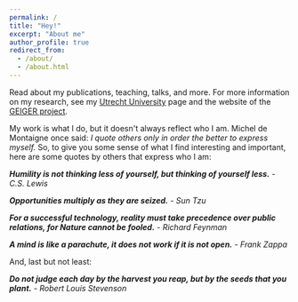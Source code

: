 ```yaml
---
permalink: /
title: "Hey!"
excerpt: "About me"
author_profile: true
redirect_from: 
  - /about/
  - /about.html
---
```


Read about my publications, teaching, talks, and more. For more information on my research, see my [Utrecht University](https://www.uu.nl/medewerkers/MANHaastrecht) page and the website of the [GEIGER project](https://project.cyber-geiger.eu/).

My work is what I do, but it doesn't always reflect who I am. Michel de Montaigne once said: *I quote others only in order the better to express myself.* So, to give you some sense of what I find interesting and important, here are some quotes by others that express who I am:
  
***Humility is not thinking less of yourself, but thinking of yourself less.*** - *C.S. Lewis*
  
***Opportunities multiply as they are seized.*** - *Sun Tzu*

***For a successful technology, reality must take precedence over public relations, for Nature cannot be fooled.*** - *Richard Feynman*
  
***A mind is like a parachute, it does not work if it is not open.*** - *Frank Zappa*
  
And, last but not least:
  
***Do not judge each day by the harvest you reap, but by the seeds that you plant.*** - *Robert Louis Stevenson*
